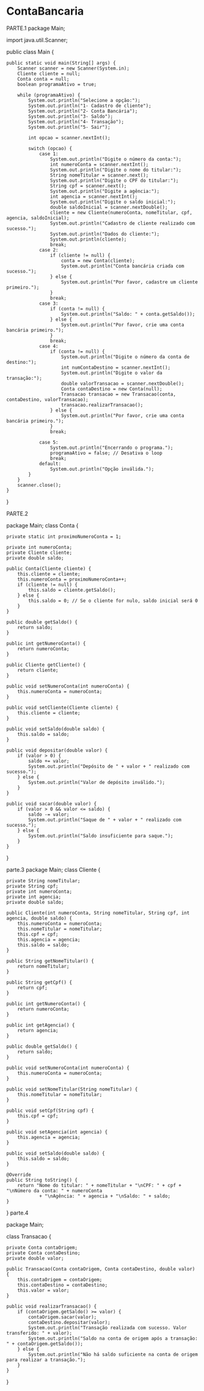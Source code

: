 # ContaBancaria

PARTE.1
package Main;

import java.util.Scanner;

public class Main {

    public static void main(String[] args) {
        Scanner scanner = new Scanner(System.in);
        Cliente cliente = null;
        Conta conta = null;
        boolean programaAtivo = true;

        while (programaAtivo) {
            System.out.println("Selecione a opção:");
            System.out.println("1- Cadastro de cliente");
            System.out.println("2- Conta Bancária");
            System.out.println("3- Saldo");
            System.out.println("4- Transação");
            System.out.println("5- Sair");

            int opcao = scanner.nextInt();

            switch (opcao) {
                case 1:
                    System.out.println("Digite o número da conta:");
                    int numeroConta = scanner.nextInt();
                    System.out.println("Digite o nome do titular:");
                    String nomeTitular = scanner.next();
                    System.out.println("Digite o CPF do titular:");
                    String cpf = scanner.next();
                    System.out.println("Digite a agência:");
                    int agencia = scanner.nextInt();
                    System.out.println("Digite o saldo inicial:");
                    double saldoInicial = scanner.nextDouble();
                    cliente = new Cliente(numeroConta, nomeTitular, cpf, agencia, saldoInicial);
                    System.out.println("Cadastro de cliente realizado com sucesso.");
                    System.out.println("Dados do cliente:");
                    System.out.println(cliente);
                    break;
                case 2:
                    if (cliente != null) {
                        conta = new Conta(cliente);
                        System.out.println("Conta bancária criada com sucesso.");
                    } else {
                        System.out.println("Por favor, cadastre um cliente primeiro.");
                    }
                    break;
                case 3:
                    if (conta != null) {
                        System.out.println("Saldo: " + conta.getSaldo());
                    } else {
                        System.out.println("Por favor, crie uma conta bancária primeiro.");
                    }
                    break;
                case 4:
                    if (conta != null) {
                        System.out.println("Digite o número da conta de destino:");
                        int numContaDestino = scanner.nextInt();
                        System.out.println("Digite o valor da transação:");
                        double valorTransacao = scanner.nextDouble();
                        Conta contaDestino = new Conta(null); 
                        Transacao transacao = new Transacao(conta, contaDestino, valorTransacao);
                        transacao.realizarTransacao();
                    } else {
                        System.out.println("Por favor, crie uma conta bancária primeiro.");
                    }
                    break;

                case 5:
                    System.out.println("Encerrando o programa.");
                    programaAtivo = false; // Desativa o loop
                    break;
                default:
                    System.out.println("Opção inválida.");
            }
        }
        scanner.close();
    }
}

PARTE.2

 package Main;
class Conta {

    private static int proximoNumeroConta = 1;

    private int numeroConta;
    private Cliente cliente;
    private double saldo;

    public Conta(Cliente cliente) {
        this.cliente = cliente;
        this.numeroConta = proximoNumeroConta++;
        if (cliente != null) {
            this.saldo = cliente.getSaldo();
        } else {
            this.saldo = 0; // Se o cliente for nulo, saldo inicial será 0
        }
    }

    public double getSaldo() {
        return saldo;
    }

    public int getNumeroConta() {
        return numeroConta;
    }

    public Cliente getCliente() {
        return cliente;
    }

    public void setNumeroConta(int numeroConta) {
        this.numeroConta = numeroConta;
    }

    public void setCliente(Cliente cliente) {
        this.cliente = cliente;
    }

    public void setSaldo(double saldo) {
        this.saldo = saldo;
    }

    public void depositar(double valor) {
        if (valor > 0) {
            saldo += valor;
            System.out.println("Depósito de " + valor + " realizado com sucesso.");
        } else {
            System.out.println("Valor de depósito inválido.");
        }
    }

    public void sacar(double valor) {
        if (valor > 0 && valor <= saldo) {
            saldo -= valor;
            System.out.println("Saque de " + valor + " realizado com sucesso.");
        } else {
            System.out.println("Saldo insuficiente para saque.");
        }
    }
}

parte.3
package Main;
class Cliente {

    private String nomeTitular;
    private String cpf;
    private int numeroConta;
    private int agencia;
    private double saldo;

    public Cliente(int numeroConta, String nomeTitular, String cpf, int agencia, double saldo) {
        this.numeroConta = numeroConta;
        this.nomeTitular = nomeTitular;
        this.cpf = cpf;
        this.agencia = agencia;
        this.saldo = saldo;
    }

    public String getNomeTitular() {
        return nomeTitular;
    }

    public String getCpf() {
        return cpf;
    }

    public int getNumeroConta() {
        return numeroConta;
    }

    public int getAgencia() {
        return agencia;
    }

    public double getSaldo() {
        return saldo;
    }

    public void setNumeroConta(int numeroConta) {
        this.numeroConta = numeroConta;
    }

    public void setNomeTitular(String nomeTitular) {
        this.nomeTitular = nomeTitular;
    }

    public void setCpf(String cpf) {
        this.cpf = cpf;
    }

    public void setAgencia(int agencia) {
        this.agencia = agencia;
    }

    public void setSaldo(double saldo) {
        this.saldo = saldo;
    }

    @Override
    public String toString() {
        return "Nome do titular: " + nomeTitular + "\nCPF: " + cpf + "\nNúmero da conta: " + numeroConta
                + "\nAgência: " + agencia + "\nSaldo: " + saldo;
    }
}
parte.4

package Main;

class Transacao {

   

    private Conta contaOrigem;
    private Conta contaDestino;
    private double valor;

    public Transacao(Conta contaOrigem, Conta contaDestino, double valor) {
        this.contaOrigem = contaOrigem;
        this.contaDestino = contaDestino;
        this.valor = valor;
    }

    public void realizarTransacao() {
        if (contaOrigem.getSaldo() >= valor) {
            contaOrigem.sacar(valor);
            contaDestino.depositar(valor);
            System.out.println("Transação realizada com sucesso. Valor transferido: " + valor);
            System.out.println("Saldo na conta de origem após a transação: " + contaOrigem.getSaldo());
        } else {
            System.out.println("Não há saldo suficiente na conta de origem para realizar a transação.");
        }
    }
}


